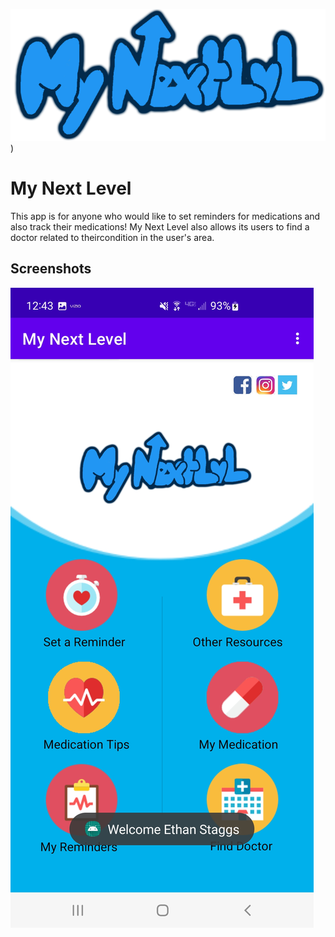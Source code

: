 
![Logo](https://github.com/Ethan-Staggs/My-Next-Level/blob/master/app/src/main/res/drawable/mynextlvldrawingcashmere.png?raw=true))


# My Next Level

This app is for anyone who would like to set reminders for medications and also track their 
medications! My Next Level also allows its users to find a doctor related to theircondition
in the user's area.


## Screenshots

![App Screenshot](https://github.com/Ethan-Staggs/My-Next-Level/blob/master/app/src/main/res/drawable/sc1.jpg?raw=true)

